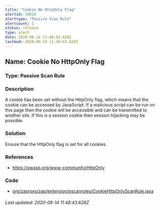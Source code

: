 ```yaml
---
title: "Cookie No HttpOnly Flag"
alertid: 10010
alerttype: "Passive Scan Rule"
alertcount: 1
status: release
type: alert
date: 2020-08-14 11:48:43.628Z
lastmod: 2020-08-14 11:48:43.628Z
---
```

## Name: Cookie No HttpOnly Flag

### Type: Passive Scan Rule


### Description

A cookie has been set without the HttpOnly flag, which means that the cookie can be accessed by JavaScript. If a malicious script can be run on this page then the cookie will be accessible and can be transmitted to another site. If this is a session cookie then session hijacking may be possible.

### Solution

Ensure that the HttpOnly flag is set for all cookies.

### References

* https://owasp.org/www-community/HttpOnly

### Code

 * [org/zaproxy/zap/extension/pscanrules/CookieHttpOnlyScanRule.java](https://github.com/zaproxy/zap-extensions/blob/master/addOns/pscanrules/src/main/java/org/zaproxy/zap/extension/pscanrules/CookieHttpOnlyScanRule.java)

###### Last updated: 2020-08-14 11:48:43.628Z

